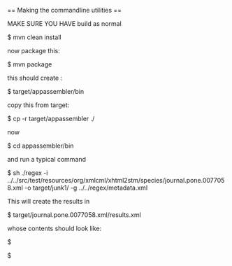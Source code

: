 
== Making the commandline utilities ==

MAKE SURE YOU HAVE 
build as normal

 $ mvn clean install

now package this:

 $ mvn package

this should create :
 
 $ target/appassembler/bin

copy this from target:

 $ cp -r target/appassembler ./

now 
 
 $ cd appassembler/bin

and run a typical command

 $ sh ./regex  -i ../../src/test/resources/org/xmlcml/xhtml2stm/species/journal.pone.0077058.xml -o target/junk1/ -g ../../regex/metadata.xml

This will create the results in 

 $  target/journal.pone.0077058.xml/results.xml

whose contents should look like:

 $ <results xmlns="http://www.xml-cml.org/xhtml2stm"><result xmlns="" doi="0077058" count="11" /></results>



 $ <results xmlns="http://www.xml-cml.org/xhtml2stm"><result xmlns="" doi="0077058" count="11" /></results> 
